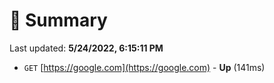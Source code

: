 # 📖 Summary
Last updated: **5/24/2022, 6:15:11 PM**

- `GET` [https://google.com](https://google.com) - **Up** (141ms)
